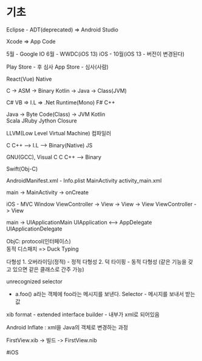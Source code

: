 # 기초
Eclipse - ADT(deprecated)
=> Android Studio

Xcode
=> App Code

5월 - Google IO
6월 - WWDC(iOS 13)
iOS - 10월(iOS 13 - 버전이 변경된다)

Play Store - 후 심사
App Store - 심사(사람)

React(Vue) Native

C -> ASM -> Binary
Kotlin -> Java -> Class(JVM)


C#
VB    =>  I.L  => .Net Runtime(Mono)
F#
C++



Java    -> Byte Code(Class) -> JVM
Kotlin  
Scala
JRuby
Jython
Closure

LLVM(Low Level Virtual Machine) 컴파일러

C
C++  -->  I.L --> Binary(Native)
JS   

GNU(GCC), Visual C
C
C++  --> Binary

Swift(Obj-C)

AndroidManifest.xml   -  Info.plist
MainActivity
   activity_main.xml

main
  -> MainActivity
  -> onCreate

iOS - MVC
    Window
      ViewController
         -> View
         -> View
         -> View
      ViewController
         -> View   

main
   -> UIApplicationMain
              UIApplication  <-->  AppDelegate
                      UIApplicationDelegate

ObjC: protocol(인터페이스)                      
  동적 디스패치
   => Duck Typing

  다형성
		1. 오버라이딩(정적) - 정적 다형성
		2. 덕 타이핑      - 동적 다형성 (같은 기능을 갖고 있으면 같은 클래스로 간주 가능)

unrecognized selector

* a.foo()
a라는 객체에 foo라는 메시지를 보낸다.
Selector - 메시지를 보내서 받는 값

xib format - extended interface builder
	- 내부가 xml로 되어있음

Android Inflate : xml을 Java의 객체로 변경하는 과정

			
FirstView.xib -> 빌드 ->  FirstView.nib















#iOS